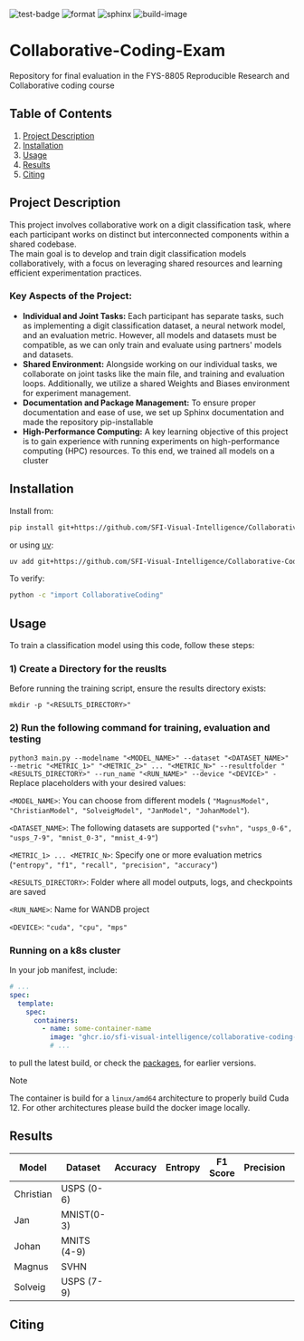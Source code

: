 ![test-badge](https://github.com/SFI-Visual-Intelligence/Collaborative-Coding-Exam/actions/workflows/test.yml/badge.svg) ![format](https://github.com/SFI-Visual-Intelligence/Collaborative-Coding-Exam/actions/workflows/format.yml/badge.svg) ![sphinx](https://github.com/SFI-Visual-Intelligence/Collaborative-Coding-Exam/actions/workflows/sphinx.yml/badge.svg) ![build-image](https://github.com/SFI-Visual-Intelligence/Collaborative-Coding-Exam/actions/workflows/build-image.yml/badge.svg)

# Collaborative-Coding-Exam
Repository for final evaluation in the FYS-8805 Reproducible Research and Collaborative coding course

## **Table of Contents**  
1. [Project Description](#project-description)  
2. [Installation](#installation)  
3. [Usage](#usage)  
4. [Results](#results)  
5. [Citing](#citing)  

## Project Description
This project involves collaborative work on a digit classification task, where each participant works on distinct but interconnected components within a shared codebase. <br>
The main goal is to develop and train digit classification models collaboratively, with a focus on leveraging shared resources and learning efficient experimentation practices.
### Key Aspects of the Project:
- **Individual and Joint Tasks:** Each participant has separate tasks, such as implementing a digit classification dataset, a neural network model, and an evaluation metric. However, all models and datasets must be compatible, as we can only train and evaluate using partners' models and datasets.
- **Shared Environment:** Alongside working on our individual tasks, we collaborate on joint tasks like the main file, and training and evaluation loops. Additionally, we utilize a shared Weights and Biases environment for experiment management.
- **Documentation and Package Management:** To ensure proper documentation and ease of use, we set up Sphinx documentation and made the repository pip-installable
- **High-Performance Computing:** A key learning objective of this project is to gain experience with running experiments on high-performance computing (HPC) resources. To this end, we trained all models on a cluster

## Installation

Install from:

```sh
pip install git+https://github.com/SFI-Visual-Intelligence/Collaborative-Coding-Exam.git
```

or using [uv](https://docs.astral.sh/uv/):

```sh
uv add git+https://github.com/SFI-Visual-Intelligence/Collaborative-Coding-Exam.git
```

To verify:

```sh
python -c "import CollaborativeCoding"
```

## Usage

To train a classification model using this code, follow these steps:

### 1) Create a Directory for the reuslts
Before running the training script, ensure the results directory exists:

 `mkdir -p "<RESULTS_DIRECTORY>"`

### 2) Run the following command for training, evaluation and testing

 `python3 main.py --modelname "<MODEL_NAME>" --dataset "<DATASET_NAME>" --metric "<METRIC_1>" "<METRIC_2>" ... "<METRIC_N>" --resultfolder "<RESULTS_DIRECTORY>" --run_name "<RUN_NAME>" --device "<DEVICE>" -`
Replace placeholders with your desired values:

`<MODEL_NAME>`: You can choose from different models ( `"MagnusModel", "ChristianModel", "SolveigModel", "JanModel", "JohanModel"`).

`<DATASET_NAME>`: The following datasets are supported (`"svhn", "usps_0-6", "usps_7-9", "mnist_0-3", "mnist_4-9"`)

`<METRIC_1> ... <METRIC_N>`: Specify one or more evaluation metrics (`"entropy", "f1", "recall", "precision", "accuracy"`)

`<RESULTS_DIRECTORY>`: Folder where all model outputs, logs, and checkpoints are saved 

`<RUN_NAME>`: Name for WANDB project

`<DEVICE>`: `"cuda", "cpu", "mps"`


### Running on a k8s cluster

In your job manifest, include:

```yaml
# ...
spec:
  template:
    spec:
      containers:
        - name: some-container-name
          image: "ghcr.io/sfi-visual-intelligence/collaborative-coding-exam:main"
          # ...
```

to pull the latest build, or check the [packages](https://github.com/SFI-Visual-Intelligence/Collaborative-Coding-Exam/pkgs/container/collaborative-coding-exam), for earlier versions.

> [!NOTE]
> The container is build for a `linux/amd64` architecture to properly build Cuda 12. For other architectures please build the docker image locally.


## Results

| Model     | Dataset   | Accuracy | Entropy | F1 Score | Precision | Recall |
|-----------|-----------|----------|---------|----------|-----------|--------|
| Christian |USPS (0-6) |          |         |          |           |        |
| Jan       |MNIST(0-3) |          |         |          |           |        |
| Johan     |MNITS (4-9)|          |         |          |           |        |
| Magnus    |SVHN       |          |         |          |           |        |
| Solveig   |USPS (7-9) |          |         |          |           |        |


## Citing
